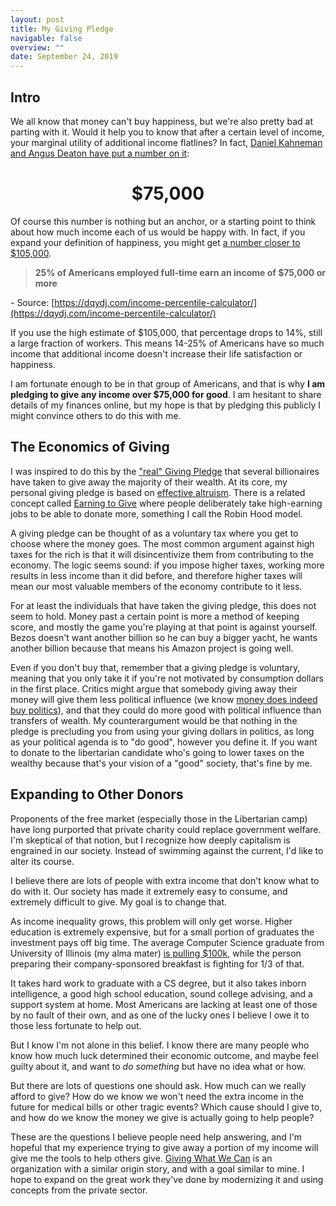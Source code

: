 ```yaml
---
layout: post
title: My Giving Pledge
navigable: false
overview: ""
date: September 24, 2019
---
```


## Intro

We all know that money can't buy happiness, but we're also pretty bad at parting with it. Would it help you to know that after a certain level of income, your marginal utility of additional income flatlines? In fact, [Daniel Kahneman and Angus Deaton have put a number on it](https://www.pnas.org/content/107/38/16489):

<center><h1>$75,000</h1></center>

Of course this number is nothing but an anchor, or a starting point to think about how much income each of us would be happy with. In fact, if you expand your definition of happiness, you might get [a number closer to $105,000](https://www.nature.com/articles/s41562-017-0277-0.epdf?referrer_access_token=JBgmiRAoYQhtBgbj0zSVX9RgN0jAjWel9jnR3ZoTv0P6pRUGAIioLhu85ORBsjF_g5Rf0fuUViMASagr_M7VEy5MRXaYGPiRKa_FSO3qh3qFZW2eGnWNkmHVW7J5KJM5kHZ_dY8AULUrukyysIQ5PxXS7cUPJ28GwywaXRvjNOW4O4S4YopfDke1c2jLpKYweA_UiNmDU37muQ3AVIlWIl62D0tBToG48TSKGKsGp9KMPce9WhaRHaEaoEzqc98rna7AGO08mwDmHgtLsn_jqXU2G-YN2_zarpgTR7kDviwgNDsYjg8hicjM6REnwB3dOc41vXxAcYXX-jBG4Uxd2Q%3D%3D&tracking_referrer=www.usatoday.com).

> **25% of Americans employed full-time earn an income of $75,000 or more**

\- Source: [https://dqydj.com/income-percentile-calculator/](https://dqydj.com/income-percentile-calculator/)

If you use the high estimate of $105,000, that percentage drops to 14%, still a large fraction of workers. This means 14-25% of Americans have so much income that additional income doesn't increase their life satisfaction or happiness.

I am fortunate enough to be in that group of Americans, and that is why **I am pledging to give any income over $75,000 for good**. I am hesitant to share details of my finances online, but my hope is that by pledging this publicly I might convince others to do this with me.

## The Economics of Giving

I was inspired to do this by the ["real" Giving Pledge](https://givingpledge.org/About.aspx) that several billionaires have taken to give away the majority of their wealth. At its core, my personal giving pledge is based on [effective altruism](https://en.wikipedia.org/wiki/Effective_altruism). There is a related concept called [Earning to Give](https://en.wikipedia.org/wiki/Earning_to_give) where people deliberately take high-earning jobs to be able to donate more, something I call the Robin Hood model.

A giving pledge can be thought of as a voluntary tax where you get to choose where the money goes. The most common argument against high taxes for the rich is that it will disincentivize them from contributing to the economy. The logic seems sound: if you impose higher taxes, working more results in less income than it did before, and therefore higher taxes will mean our most valuable members of the economy contribute to it less.

For at least the individuals that have taken the giving pledge, this does not seem to hold. Money past a certain point is more a method of keeping score, and mostly the game you're playing at that point is against yourself. Bezos doesn't want another billion so he can buy a bigger yacht, he wants another billion because that means his Amazon project is going well.

Even if you don't buy that, remember that a giving pledge is voluntary, meaning that you only take it if you're not motivated by consumption dollars in the first place. Critics might argue that somebody giving away their money will give them less political influence (we know [money does indeed buy politics](https://www.cambridge.org/core/services/aop-cambridge-core/content/view/62327F513959D0A304D4893B382B992B/S1537592714001595a.pdf/testing_theories_of_american_politics_elites_interest_groups_and_average_citizens.pdf)), and that they could do more good with political influence than transfers of wealth. My counterargument would be that nothing in the pledge is precluding you from using your giving dollars in politics, as long as your political agenda is to "do good", however you define it. If you want to donate to the libertarian candidate who's going to lower taxes on the wealthy because that's your vision of a "good" society, that's fine by me.

## Expanding to Other Donors

Proponents of the free market (especially those in the Libertarian camp) have long purported that private charity could replace government welfare. I'm skeptical of that notion, but I recognize how deeply capitalism is engrained in our society. Instead of swimming against the current, I'd like to alter its course.

I believe there are lots of people with extra income that don't know what to do with it. Our society has made it extremely easy to consume, and extremely difficult to give. My goal is to change that.

As income inequality grows, this problem will only get worse. Higher education is extremely expensive, but for a small portion of graduates the investment pays off big time. The average Computer Science graduate from University of Illinois (my alma mater) [is pulling $100k,](https://cs.illinois.edu/about-us/statistics) while the person preparing their company-sponsored breakfast is fighting for 1/3 of that.

It takes hard work to graduate with a CS degree, but it also takes inborn intelligence, a good high school education, sound college advising, and a support system at home. Most Americans are lacking at least one of those by no fault of their own, and as one of the lucky ones I believe I owe it to those less fortunate to help out.

But I know I'm not alone in this belief. I know there are many people who know how much luck determined their economic outcome, and maybe feel guilty about it, and want to *do something* but have no idea what or how.

But there are lots of questions one should ask. How much can we really afford to give? How do we know we won't need the extra income in the future for medical bills or other tragic events? Which cause should I give to, and how do we know the money we give is actually going to help people?

These are the questions I believe people need help answering, and I'm hopeful that my experience trying to give away a portion of my income will give me the tools to help others give. [Giving What We Can](https://www.givingwhatwecan.org/) is an organization with a similar origin story, and with a goal similar to mine. I hope to expand on the great work they've done by modernizing it and using concepts from the private sector.
